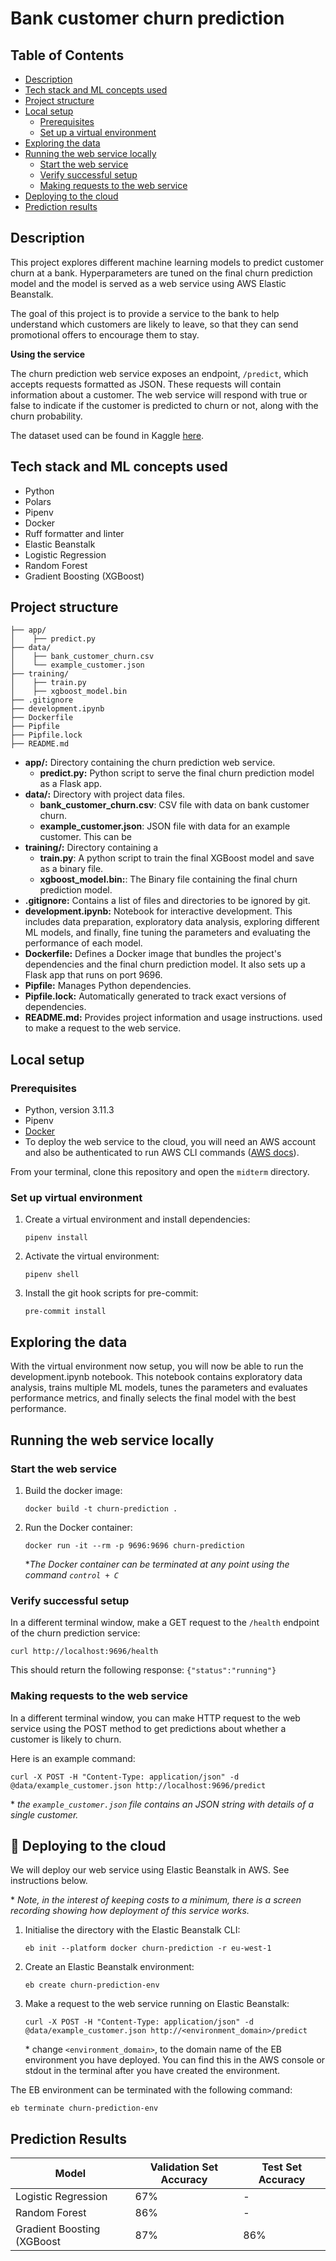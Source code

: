 # Bank customer churn prediction


## Table of Contents
- [Description](#description)
- [Tech stack and ML concepts used](#tech_stack)
- [Project structure](#project_structure)
- [Local setup](#local_setup)
  - [Prerequisites](#prerequisites)
  - [Set up a virtual environment](#setup_virtual_environment)
- [Exploring the data](#explore_the_data)
- [Running the web service locally](#running_locally)
  - [Start the web service](#start_web_service)
  - [Verify successful setup](#verify_successful_setup)
  - [Making requests to the web service](#making_requests)
- [Deploying to the cloud](#cloud_deployment)
- [Prediction results](#prediction_results)


## Description <a name = "description"></a>
This project explores different machine learning models to predict customer churn at a
bank. Hyperparameters are tuned on the final churn prediction model and the model is
served as a web service using AWS Elastic Beanstalk.

The goal of this project is to provide a service to the bank to help understand which
customers are likely to leave, so that they can send promotional offers to encourage
them to stay.

**Using the service**

The churn prediction web service exposes an endpoint, `/predict`, which accepts requests
formatted as JSON. These requests will contain information about a customer. The web
service will respond with true or false to indicate if the customer is predicted to
churn or not, along with the churn probability.

The dataset used can be found in Kaggle [here](https://www.kaggle.com/datasets/gauravtopre/bank-customer-churn-dataset/data).


## Tech stack and ML concepts used <a name = "tech_stack"></a>
* Python
* Polars
* Pipenv
* Docker
* Ruff formatter and linter
* Elastic Beanstalk
* Logistic Regression
* Random Forest
* Gradient Boosting (XGBoost)


## Project structure <a name = "project_structure"></a>

```shell
├── app/
│    ├── predict.py
├── data/
│    ├── bank_customer_churn.csv
│    └── example_customer.json
├── training/
│    ├── train.py
│    ├── xgboost_model.bin
├── .gitignore
├── development.ipynb
├── Dockerfile
├── Pipfile
├── Pipfile.lock
├── README.md
```

* **app/:** Directory containing the churn prediction web service.
  * **predict.py:** Python script to serve the final churn prediction model as a
                        Flask app.
* **data/:** Directory with project data files.
  * **bank_customer_churn.csv**: CSV file with data on bank customer churn.
  * **example_customer.json**: JSON file with data for an example customer. This can be
* **training/:** Directory containing a 
  * **train.py**: A python script to train the final XGBoost model and save as a binary file.
  * **xgboost_model.bin:**: The Binary file containing the final churn prediction model.
* **.gitignore:** Contains a list of files and directories to be ignored by git.
* **development.ipynb:** Notebook for interactive development. This includes data
preparation, exploratory data analysis, exploring different ML models, and finally, fine
tuning the parameters and evaluating the performance of each model.
* **Dockerfile:** Defines a Docker image that bundles the project's dependencies and the
final churn prediction model. It also sets up a Flask app that runs on port 9696.
* **Pipfile:** Manages Python dependencies.
* **Pipfile.lock:** Automatically generated to track exact versions of dependencies.
* **README.md:** Provides project information and usage instructions.
  used to make a request to the web service.

## Local setup <a name = "local_setup"></a>

### Prerequisites <a name = "prerequisites"></a>
* Python, version 3.11.3
* Pipenv
* [Docker](https://docs.docker.com/engine/install/)
* To deploy the web service to the cloud, you will need an AWS account and also be
    authenticated to run AWS CLI commands ([AWS docs](https://docs.aws.amazon.com/cli/latest/userguide/sso-configure-profile-token.html)).

From your terminal, clone this repository and open the `midterm` directory.

### Set up virtual environment <a name = "setup_virtual_environment"></a>
1. Create a virtual environment and install dependencies:
   ```
   pipenv install
   ```
2. Activate the virtual environment:
   ```
   pipenv shell
   ```
3. Install the git hook scripts for pre-commit:
   ```
   pre-commit install
   ```

## Exploring the data <a name = "exploring_the_data"></a>

With the virtual environment now setup, you will now be able to run the
development.ipynb notebook. This notebook contains exploratory data analysis, trains
multiple ML models, tunes the parameters and evaluates performance metrics, and finally
selects the final model with the best performance.

## Running the web service locally <a name = "running_locally"></a>


### Start the web service <a name = "start_web_service"></a>

1. Build the docker image:
   ```
   docker build -t churn-prediction .
   ```
2. Run the Docker container:
   ```
   docker run -it --rm -p 9696:9696 churn-prediction
   ```
    
   &ast;*The Docker container can be terminated at any point using the command `control + C`*

### Verify successful setup <a name = "verify_successful_setup"></a>
In a different terminal window, make a GET request to the `/health` endpoint of the 
churn prediction service: 
```
curl http://localhost:9696/health
```
This should return the following response:
`{"status":"running"}`


### Making requests to the web service <a name = "making_requests"></a>
In a different terminal window, you can make HTTP request to the web service using the
POST method to get predictions about whether a customer is likely to churn.

Here is an example command:
```
curl -X POST -H "Content-Type: application/json" -d @data/example_customer.json http://localhost:9696/predict
```

&ast; *the `example_customer.json` file contains an JSON string with details of a single
customer.*

## 🚀  Deploying to the cloud <a name = "cloud_deployment"></a>
We will deploy our web service using Elastic Beanstalk in AWS. See instructions below.

&ast; *Note, in the interest of keeping costs to a minimum, there is a screen recording showing how
deployment of this service works.*

1. Initialise the directory with the Elastic Beanstalk CLI:
   ```
   eb init --platform docker churn-prediction -r eu-west-1
   ```

2. Create an Elastic Beanstalk environment:
   ```
   eb create churn-prediction-env
   ```

3. Make a request to the web service running on Elastic Beanstalk:
   ```
   curl -X POST -H "Content-Type: application/json" -d @data/example_customer.json http://<environment_domain>/predict
   ```
   &ast; change `<environment_domain>`, to the domain name of the EB environment you
   have deployed. You can find this in the AWS console or stdout in the terminal after
   you have created the environment.

The EB environment can be terminated with the following command:
```
eb terminate churn-prediction-env
```


## Prediction Results <a name = "prediction_results"></a>
| Model                      | Validation Set Accuracy | Test Set Accuracy |
|----------------------------|-------------------------|-------------------|
| Logistic Regression        | 67%                     | -                 |
| Random Forest              | 86%                     | -                 |
| Gradient Boosting (XGBoost | 87%                     | 86%               |

